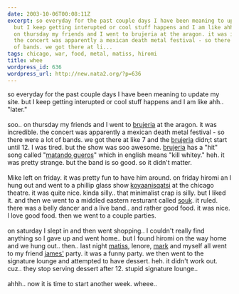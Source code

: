 ```yaml
---
date: 2003-10-06T00:08:11Z
excerpt: so everyday for the past couple days I have been meaning to update my site.
  but I keep getting interupted or cool stuff happens and I am like ahh.. "later."soo..
  on thursday my friends and I went to brujeria at the aragon. it was incredible.
  the concert was apparently a mexican death metal festival - so there were a lot
  of bands. we got there at li...
tags: chicago, war, food, metal, matiss, hiromi
title: whee
wordpress_id: 636
wordpress_url: http://new.nata2.org/?p=636
---
```


so everyday for the past couple days I have been meaning to update my site. but I keep getting interupted or cool stuff happens and I am like ahh.. "later."<br/><br/>soo.. on thursday my friends and I went to <a href="http://www.brujeria.com/">brujeria</a> at the aragon. it was incredible. the concert was apparently a mexican death metal festival - so there were a lot of bands. we got there at like 7 and the <a href="http://www.brujeria.com/">brujeria</a> didn;t start until 12. I was tired. but the show was soo awesome. <a href="http://www.brujeria.com/">brujeria</a> has a "hit" song called "<a href="http://www.lyrics.net.ua/song/9770">matando gueros</a>" which in english means "kill whitey." heh. it was pretty strange. but the band is so good. so it didn't matter. <Br><br/>Mike left on friday. it was pretty fun to have him around. on friday hiromi an I hung out and went to a phillip glass show <a href="http://www.koyaanisqatsi.org/">koyaanisqatsi</a> at the chicago theatre. it was quite nice. kinda silly.. that minimalist crap is silly. but I liked it. and then we went to a middled eastern resturant called <a href="http://entertainment.metromix.chicagotribune.com/top/1,1419,M-Metromix-Bars-!PlaceDetail-7357,00.html">souk</a>. it ruled. there was a belly dancer and a live band.. and rather good food. it was nice. I love good food. then we went to a couple parties. <br/><br/>on saturday I slept in and then went shopping.. I couldn't really find anything so I gave up and went home.. but I found hiromi on the way home and we hung out.. then.. last night <a href="http://www.therats.org">matiss</a>, lenore, <a href="http://www.markhayward.net">mark</a> and myself all went to my friend <a href="http://www.equulei.com/">james'</a> party. it was a funny party. we then went to the signature lounge and attempted to have dessert. heh. it didn't work out. cuz.. they stop serving dessert after 12. stupid signature lounge.. 
<br/><br/>ahhh.. now it is time to start another week. wheee.. 
